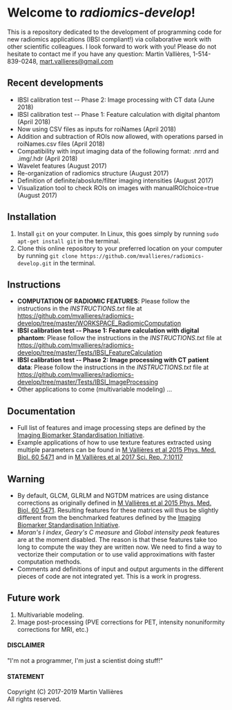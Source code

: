 # Welcome to _radiomics-develop_!

This is a repository dedicated to the development of programming code for new radiomics applications (IBSI compliant!) via collaborative work with other scientific colleagues. I look forward to work with you! Please do not hesitate to contact me if you have any question: Martin Vallières, 1-514-839-0248, mart.vallieres@gmail.com

## Recent developments
- IBSI calibration test -- Phase 2: Image processing with CT data (June 2018)
- IBSI calibration test -- Phase 1: Feature calculation with digital phantom (April 2018)
- Now using CSV files as inputs for roiNames (April 2018)
- Addition and subtraction of ROIs now allowed, with operations parsed in roiNames.csv files (April 2018)
- Compatibility with input imaging data of the following format: .nrrd and .img/.hdr (April 2018)
- Wavelet features (August 2017)
- Re-organization of radiomics structure (August 2017)
- Definition of definite/aboslute/filter imaging intensities (August 2017)
- Visualization tool to check ROIs on images with manualROIchoice=true (August 2017)

## Installation
1. Install `git` on your computer. In Linux, this goes simply by running `sudo apt-get install git` in the terminal.
2. Clone this online repository to your preferred location on your computer by running `git clone https://github.com/mvallieres/radiomics-develop.git` in the terminal. 

## Instructions
- **COMPUTATION OF RADIOMIC FEATURES**: Please follow the instructions in the _INSTRUCTIONS.txt_ file at <https://github.com/mvallieres/radiomics-develop/tree/master/WORKSPACE_RadiomicComputation>
- **IBSI calibration test -- Phase 1: Feature calculation with digital phantom**: Please follow the instructions in the _INSTRUCTIONS.txt_ file at <https://github.com/mvallieres/radiomics-develop/tree/master/Tests/IBSI_FeatureCalculation>
- **IBSI calibration test -- Phase 2: Image processing with CT patient data**: Please follow the instructions in the _INSTRUCTIONS.txt_ file at <https://github.com/mvallieres/radiomics-develop/tree/master/Tests/IBSI_ImageProcessing>
- Other applications to come (multivariable modeling) ...

## Documentation
- Full list of features and image processing steps are defined by the [Imaging Biomarker Standardisation Initiative](https://arxiv.org/abs/1612.07003).
- Example applications of how to use texture features extracted using multiple parameters can be found in [M Vallières et al 2015 Phys. Med. Biol. 60 5471](https://doi.org/10.1088/0031-9155/60/14/5471) and in [M Vallières et al 2017 Sci. Rep. 7:10117](http://dx.doi.org/10.1038/s41598-017-10371-5)

## Warning
- By default, GLCM, GLRLM and NGTDM matrices are using distance corrections as originally defined in [M Vallières et al 2015 Phys. Med. Biol. 60 5471](https://doi.org/10.1088/0031-9155/60/14/5471). Resulting features for these matrices will thus be slightly different from the benchmarked features defined by the [Imaging Biomarker Standardisation Initiative](https://arxiv.org/abs/1612.07003). 
- _Moran's I index_, _Geary's C measure_ and _Global intensity peak_ features  are at the moment disabled. The reason is that these features take too long to compute the way they are written now. We need to find a way to vectorize their computation or to use valid approximations with faster computation methods. 
- Comments and definitions of input and output arguments in the different pieces of code are not integrated yet. This is a work in progress.

## Future work
1. Multivariable modeling.
2. Image post-processing (PVE corrections for PET, intensity nonuniformity corrections for MRI, etc.)

#### DISCLAIMER
"I'm not a programmer, I'm just a scientist doing stuff!"

#### STATEMENT
Copyright (C) 2017-2019  Martin Vallières  
All rights reserved.

